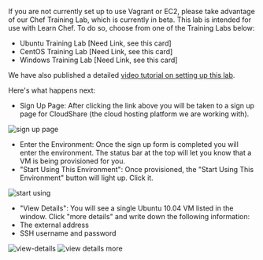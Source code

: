 If you are not currently set up to use Vagrant or EC2, please take advantage of our Chef Training Lab, which is currently in beta. This lab is intended for use with Learn Chef. To do so, choose from one of the Training Labs below:

* Ubuntu Training Lab [Need Link, see this card]
* CentOS Training Lab [Need Link, see this card]
* Windows Training Lab [Need Link, see this card]

We have also published a detailed [video tutorial on setting up this lab](https://www.youtube.com/watch?v=XJdVXAZ95xE).

Here's what happens next:

* Sign Up Page: After clicking the link above you will be taken to a sign up page for CloudShare (the cloud hosting platform we are working with).

![sign up page](/assets/images/quickstart/nodes/cloud-share/sign-up.png)

* Enter the Environment: Once the sign up form is completed you will enter the environment. The status bar at the top will let you know that a VM is being provisioned for you.
* "Start Using This Environment": Once provisioned, the "Start Using This Environment" button will light up. Click it.

![start using](/assets/images/quickstart/nodes/cloud-share/start-environment.png)

* "View Details": You will see a single Ubuntu 10.04 VM listed in the window. Click "more details" and write down the following information:
 * The external address
 * SSH username and password

![view-details](/assets/images/quickstart/nodes/cloud-share/single-centos-node.png)
![view details more](/assets/images/quickstart/nodes/cloud-share/single-centos-node-more.png)
